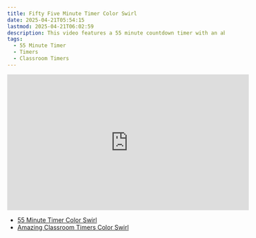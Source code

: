 ```yaml
---
title: Fifty Five Minute Timer Color Swirl
date: 2025-04-21T05:54:15
lastmod: 2025-04-21T06:02:59
description: This video features a 55 minute countdown timer with an abstract rainbow color swirl animated background.
tags:
  - 55 Minute Timer
  - Timers
  - Classroom Timers
---
```


<div class="iframe-16-9-container">
<iframe class="youTubeIframe" width="560" height="315" src="https://www.youtube.com/embed/ygO8MF2pnaI" title="YouTube video player" frameborder="0" allow="accelerometer; autoplay; clipboard-write; encrypted-media; gyroscope; picture-in-picture; web-share" allowfullscreen></iframe>
</div>

- [55 Minute Timer Color Swirl](https://youtu.be/ygO8MF2pnaI)
- [Amazing Classroom Timers Color Swirl](../amazing-classroom-timers-color-swirl.md)
